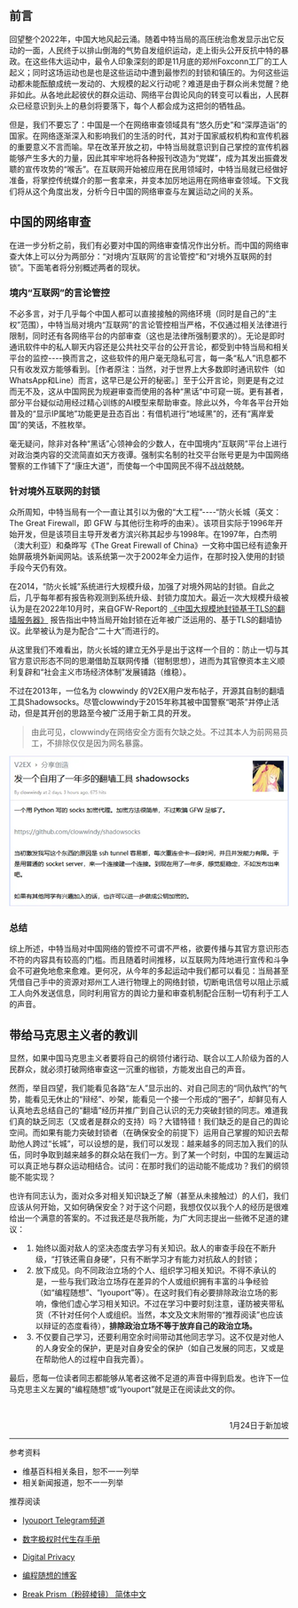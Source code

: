 ## 前言

回望整个2022年，中国大地风起云涌。随着中特当局的高压统治愈发显示出它反动的一面，人民终于以排山倒海的气势自发组织运动，走上街头公开反抗中特的暴政。在这些伟大运动中，最令人印象深刻的即是11月底的郑州Foxconn工厂的工人起义；同时这场运动也是也是这些运动中遭到最惨烈的封锁和镇压的。为何这些运动都未能酝酿成统一发动的、大规模的起义行动呢？难道是由于群众尚未觉醒？绝非如此。从各地此起彼伏的群众运动、网络平台舆论风向的转变可以看出，人民群众已经意识到头上的悬剑将要落下，每个人都会成为这把剑的牺牲品。

但是，我们不要忘了：中国是一个在网络审查领域具有“悠久历史”和“深厚造诣”的国家。在网络逐渐深入和影响我们的生活的时代，其对于国家威权机构和宣传机器的重要意义不言而喻。早在改革开放之初，中特当局就意识到自己掌控的宣传机器能够产生多大的力量，因此其牢牢地将各种报刊改造为“党媒”，成为其发出振聋发聩的宣传攻势的“喉舌”。在互联网开始被应用在民用领域时，中特当局就已经做好准备，将掌控传统媒介的那一套拿来，并变本加厉地运用在网络审查领域。下文我们将从这个角度出发，分析今日中国的网络审查与左翼运动之间的关系。

## 中国的网络审查

在进一步分析之前，我们有必要对中国的网络审查情况作出分析。而中国的网络审查大体上可以分为两部分：“对境内‘互联网’的言论管控”和“对境外互联网的封锁”。下面笔者将分别概述两者的现状。

### 境内“互联网”的言论管控

不必多言，对于几乎每个中国人都可以直接接触的网络环境（同时是自己的“主权”范围），中特当局对境内“互联网”的言论管控相当严格，不仅通过相关法律进行限制，同时还有各网络平台的内部审查（这也是法律所强制要求的）。无论是即时通讯软件中的私人聊天内容还是公共社交平台的公开言论，都受到中特当局和相关平台的监控----换而言之，这些软件的用户毫无隐私可言，每一条“私人”讯息都不只有收发双方能够看到。［作者原注：当然，对于世界上大多数即时通讯软件（如WhatsApp和Line）而言，这早已是公开的秘密。］至于公开言论，则更是有之过而无不及，这从中国网民为规避审查而使用的各种“黑话”中可窥一斑。更有甚者，部分平台疑似动用经过精心训练的AI模型来帮助审查。除此以外，今年各平台开始普及的“显示IP属地”功能更是丑态百出：有借机进行“地域黑”的，还有“离岸爱国”的笑话，不胜枚举。

毫无疑问，除非对各种“黑话”心领神会的少数人，在中国境内“互联网”平台上进行对政治类内容的交流简直如天方夜谭。强制实名制的社交平台账号更是为中国网络警察的工作铺下了“康庄大道”，而使每一个中国网民不得不战战兢兢。

### 针对境外互联网的封锁

众所周知，中特当局有一个一直让其引以为傲的“大工程”----“防火长城（英文：The Great Firewall，即 GFW 与其他衍生称呼的由来）。该项目实际于1996年开始开发，但是该项目主导开发者方滨兴称其起步与1998年。在1997年，白杰明（澳大利亚）和桑晔写《The Great Firewall of China》一文称中国已经有迹象开始屏蔽境外新闻网站。该系统第一次于2002年全力运作，在那时投入使用的封锁手段今天仍有效。

在2014，“防火长城”系统进行大规模升级，加强了对境外网站的封锁。自此之后，几乎每年都有报告称观测到系统升级、封锁力度加大。最近一次大规模升级被认为是在2022年10月时，来自GFW-Report的 [《中国大规模地封锁基于TLS的翻墙服务器》](https://github.com/net4people/bbs/issues/129) 报告指出中特当局开始封锁在近年被广泛运用的、基于TLS的翻墙协议。此举被认为是为配合“二十大”而进行的。

从这里我们不难看出，防火长城的建立无外乎是出于这样一个目的：防止一切与其官方意识形态不同的思潮借助互联网传播（钳制思想），进而为其官僚资本主义顺利复辟和“社会主义市场经济体制”发展铺路（维稳）。

不过在2013年，一位名为 clowwindy 的V2EX用户发布帖子，开源其自制的翻墙工具Shadowsocks。尽管clowwindy于2015年称其被中国警察“喝茶”并停止活动，但是其开创的思路至今被广泛用于新工具的开发。

> 由此可见，clowwindy在网络安全方面有欠缺之处。不过其本人为前网易员工，不排除仅仅是因为网名暴露。

![](https://raw.githubusercontent.com/retsuakiko-sg/articles/main/pics/art1-p1.webp)

### 总结

综上所述，中特当局对中国网络的管控不可谓不严格，欲要传播与其官方意识形态不符的内容具有较高的门槛。而且随着时间推移，以互联网为阵地进行宣传和斗争会不可避免地愈来愈难。更何况，从今年的多起运动中我们都可以看见：当局甚至凭借自己手中的资源对郑州工人进行物理上的网络封锁，切断电讯信号以阻止示威工人向外发送信息，同时利用官方的舆论力量和审查机制配合压制一切有利于工人的声音。

## 带给马克思主义者的教训

显然，如果中国马克思主义者要将自己的纲领付诸行动、联合以工人阶级为首的人民群众，就必须打破网络审查这一沉重的枷锁，方能发出自己的声音。

然而，举目四望，我们能看见各路“左人”显示出的、对自己同志的“同仇敌忾”的气势，能看见无休止的“辩经”、吵架，能看见一个接一个形成的“圈子”，却鲜见有人认真地去总结自己的“翻墙”经历并推广到自己认识的无力突破封锁的同志。难道我们真的缺乏同志（又或者是群众的支持）吗？大错特错！我们缺乏的是自己的舆论空间。而如果有能力突破封锁者（在确保安全的前提下）运用自己掌握的知识去帮助他人跨过“长城”，可以设想的是，我们可以发现：越来越多的同志加入我们的队伍，同时争取到越来越多的群众站在我们一方。到了某一个时刻，中国的左翼运动可以真正地与群众运动相结合。试问：在那时我们的运动能不能成功？我们的纲领能不能实现？

也许有同志认为，面对众多对相关知识缺乏了解（甚至从未接触过）的人们，我们应该从何开始，又如何确保安全？对于这个问题，我想仅仅以我个人的经历是很难给出一个满意的答案的。不过我还是尽我所能，为广大同志提出一些微不足道的建议：

- 1. 始终以面对敌人的坚决态度去学习有关知识。敌人的审查手段在不断升级，“打铁还需自身硬”，只有不断学习才有能力对抗敌人的封锁；
- 2. 放下成见。向不同政治立场的个人、组织学习相关知识。不得不承认的是，一些与我们政治立场存在差异的个人或组织拥有丰富的斗争经验（如“编程随想”、“Iyouport”等）。在这时我们有必要排除政治立场的影响，像他们虚心学习相关知识。不过在学习中要时刻注意，谨防被夹带私货（不针对任何个人或组织。当然，本文及文末附带的“推荐阅读”也应该以辩证的态度看待），**排除政治立场不等于放弃自己的政治立场。**
- 3. 不仅要自己学习，还要利用空余时间带动其他同志学习。这不仅是对他人的人身安全的保护，更是对自身安全的保护（如自己发展的同志，又或是在帮助他人的过程中自我完善）。

最后，愿每一位读者同志都能够从笔者这微不足道的声音中得到启发。也许下一位马克思主义左翼的“编程随想”或“Iyouport”就是正在阅读此文的你。

<br>
<p align="right">1月24日于新加坡</p>

----

参考资料

- 维基百科相关条目，恕不一一列举
- 相关新闻报道，恕不一一列举

推荐阅读

- [Iyouport Telegram频道](https://t.me/iyouport)

- [数字极权时代生存手册]( https://reconsidera.github.io/zh/)

- [Digital Privacy]( https://github.com/ffffffff0x/Digital-Privacy)

- [编程随想的博客](https://program-think.blogspot.com/)

- [Break Prism（粉碎棱镜） 简体中文]( https://prism-break.org/zh-CN/) 
